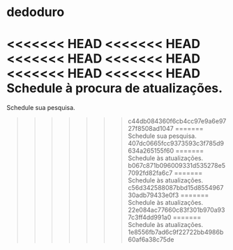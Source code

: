 # dedoduro
<<<<<<< HEAD
<<<<<<< HEAD
<<<<<<< HEAD
<<<<<<< HEAD
<<<<<<< HEAD
<<<<<<< HEAD
Schedule à procura de atualizações.
=======
Schedule sua pesquisa.
>>>>>>> c44db084360f6cb4cc97e9a6e9727f8508ad1047
=======
Schedule sua pesquisa.
>>>>>>> 407dc0665fcc9373593c3f785d9634a265155f60
=======
Schedule às atualizações.
>>>>>>> b067c871b096009331d535278e57092fd82fa6c7
=======
Schedule às atualizações.
>>>>>>> c56d342588087bbd15d855496730adb79433e0f3
=======
Schedule às atualizações.
>>>>>>> 22e084ac77660c83f301b970a937c3ff4dd991a0
=======
Schedule às atualizações.
>>>>>>> 1e8556fb7ad6c9f22722bb4986b60af6a38c75de
